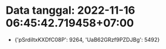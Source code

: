 # Data tanggal: 2022-11-16 06:45:42.719458+07:00

* {'pSrdiItxKXDfC08P': 9264, 'UaB62GRzf9PZDJBg': 5492}
